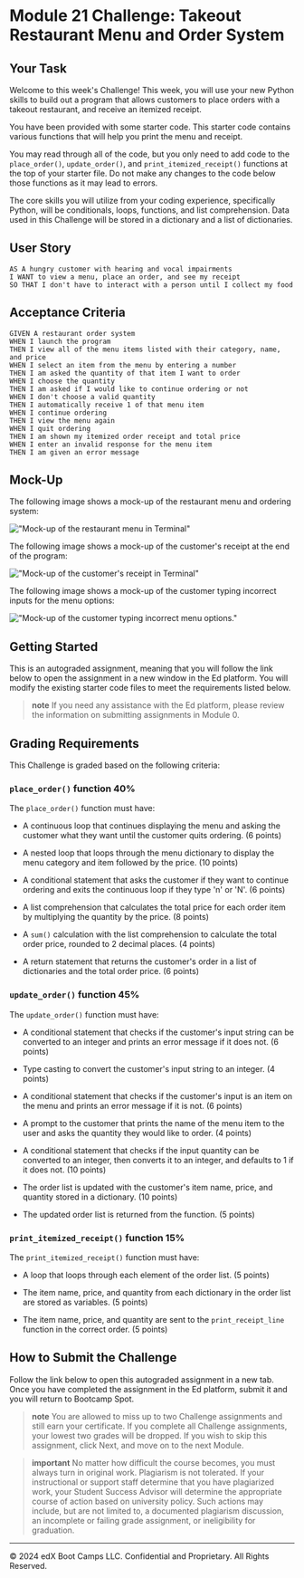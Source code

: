 # Module 21 Challenge: Takeout Restaurant Menu and Order System

## Your Task

Welcome to this week's Challenge! This week, you will use your new Python skills to build out a program that allows customers to place orders with a takeout restaurant, and receive an itemized receipt.

You have been provided with some starter code. This starter code contains various functions that will help you print the menu and receipt.

You may read through all of the code, but you only need to add code to the `place_order()`, `update_order()`, and `print_itemized_receipt()` functions at the top of your starter file. Do not make any changes to the code below those functions as it may lead to errors.

The core skills you will utilize from your coding experience, specifically Python, will be conditionals, loops, functions, and list comprehension. Data used in this Challenge will be stored in a dictionary and a list of dictionaries.

## User Story

```text
AS A hungry customer with hearing and vocal impairments
I WANT to view a menu, place an order, and see my receipt
SO THAT I don't have to interact with a person until I collect my food
```

## Acceptance Criteria

```text
GIVEN A restaurant order system
WHEN I launch the program
THEN I view all of the menu items listed with their category, name, and price
WHEN I select an item from the menu by entering a number
THEN I am asked the quantity of that item I want to order
WHEN I choose the quantity
THEN I am asked if I would like to continue ordering or not
WHEN I don't choose a valid quantity
THEN I automatically receive 1 of that menu item
WHEN I continue ordering
THEN I view the menu again
WHEN I quit ordering
THEN I am shown my itemized order receipt and total price
WHEN I enter an invalid response for the menu item
THEN I am given an error message
```

## Mock-Up

The following image shows a mock-up of the restaurant menu and ordering system:

!["Mock-up of the restaurant menu in Terminal"](./assets/python-terminal-menu.png)

The following image shows a mock-up of the customer's receipt at the end of the program:

!["Mock-up of the customer's receipt in Terminal"](./assets/python-terminal-receipt.png)

The following image shows a mock-up of the customer typing incorrect inputs for the menu options:

!["Mock-up of the customer typing incorrect menu options."](./assets/incorrect-menu-options.png)

## Getting Started

This is an autograded assignment, meaning that you will follow the link below to open the assignment in a new window in the Ed platform. You will modify the existing starter code files to meet the requirements listed below.

> **note** If you need any assistance with the Ed platform, please review the information on submitting assignments in Module 0.

## Grading Requirements

This Challenge is graded based on the following criteria:

### `place_order()` function 40%

The `place_order()` function must have:

* A continuous loop that continues displaying the menu and asking the customer what they want until the customer quits ordering. (6 points)

* A nested loop that loops through the menu dictionary to display the menu category and item followed by the price. (10 points)

* A conditional statement that asks the customer if they want to continue ordering and exits the continuous loop if they type 'n' or 'N'. (6 points)

* A list comprehension that calculates the total price for each order item by multiplying the quantity by the price. (8 points)

* A `sum()` calculation with the list comprehension to calculate the total order price, rounded to 2 decimal places. (4 points)

* A return statement that returns the customer's order in a list of dictionaries and the total order price. (6 points)

### `update_order()` function 45%

The `update_order()` function must have:

* A conditional statement that checks if the customer's input string can be converted to an integer and prints an error message if it does not. (6 points)

* Type casting to convert the customer's input string to an integer. (4 points)

* A conditional statement that checks if the customer's input is an item on the menu and prints an error message if it is not. (6 points)

* A prompt to the customer that prints the name of the menu item to the user and asks the quantity they would like to order. (4 points)

* A conditional statement that checks if the input quantity can be converted to an integer, then converts it to an integer, and defaults to 1 if it does not. (10 points)

* The order list is updated with the customer's item name, price, and quantity stored in a dictionary. (10 points)

* The updated order list is returned from the function. (5 points)

### `print_itemized_receipt()` function 15%

The `print_itemized_receipt()` function must have:

* A loop that loops through each element of the order list. (5 points)

* The item name, price, and quantity from each dictionary in the order list are stored as variables. (5 points)

* The item name, price, and quantity are sent to the `print_receipt_line` function in the correct order. (5 points)

## How to Submit the Challenge

Follow the link below to open this autograded assignment in a new tab. Once you have completed the assignment in the Ed platform, submit it and you will return to Bootcamp Spot.

> **note** You are allowed to miss up to two Challenge assignments and still earn your certificate. If you complete all Challenge assignments, your lowest two grades will be dropped. If you wish to skip this assignment, click Next, and move on to the next Module.

> **important** No matter how difficult the course becomes, you must always turn in original work. Plagiarism is not tolerated. If your instructional or support staff determine that you have plagiarized work, your Student Success Advisor will determine the appropriate course of action based on university policy. Such actions may include, but are not limited to, a documented plagiarism discussion, an incomplete or failing grade assignment, or ineligibility for graduation.

---
© 2024 edX Boot Camps LLC. Confidential and Proprietary. All Rights Reserved.
